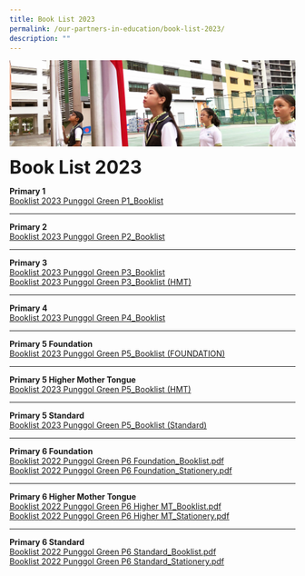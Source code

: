 ```yaml
---
title: Book List 2023
permalink: /our-partners-in-education/book-list-2023/
description: ""
---
```

![](/images/sub-banner.jpg)

**<font size=6>Book List 2023</font>**

**Primary 1**<br>
[Booklist 2023 Punggol Green P1_Booklist](/files/Partners%20in%20Education/Booklist%202023%20Punggol%20Green%20P1_Booklist.pdf)


---

**Primary 2** <BR>
[Booklist 2023 Punggol Green P2_Booklist](/files/Partners%20in%20Education/Booklist%202023%20Punggol%20Green%20P2_Booklist.pdf)


---

**Primary 3**<br>
[Booklist 2023 Punggol Green P3_Booklist ](/files/Partners%20in%20Education/Booklist%202023%20Punggol%20Green%20P3_Booklist%20(STANDARD).pdf)
<br>
[Booklist 2023 Punggol Green P3_Booklist (HMT)](/files/Partners%20in%20Education/Booklist%202023%20Punggol%20Green%20P3_Booklist%20(HMT).pdf)


---

**Primary 4**<br>
[Booklist 2023 Punggol Green P4_Booklist](/files/Partners%20in%20Education/Booklist%202023%20Punggol%20Green%20P4_Booklist.pdf)


---

**Primary 5 Foundation**<br>
[Booklist 2023 Punggol Green P5_Booklist (FOUNDATION)](/files/Partners%20in%20Education/Booklist%202023%20Punggol%20Green%20P5_Booklist%20(FOUNDATION).pdf)


---

**Primary 5 Higher Mother Tongue**<br>
[Booklist 2023 Punggol Green P5_Booklist (HMT)](/files/Partners%20in%20Education/Booklist%202023%20Punggol%20Green%20P5_Booklist%20(HMT).pdf)


---

**Primary 5 Standard**<br>
[Booklist 2023 Punggol Green P5_Booklist (Standard)](/files/Partners%20in%20Education/Booklist%202023%20Punggol%20Green%20P5_Booklist%20(STANDARD).pdf)


---

**Primary 6 Foundation**<br>
[Booklist 2022 Punggol Green P6 Foundation_Booklist.pdf](/files/Partners%20in%20Education/Booklist%202022%20Punggol%20Green%20P6%20Foundation_Booklist.pdf)<br>
[Booklist 2022 Punggol Green P6 Foundation_Stationery.pdf](/files/Partners%20in%20Education/Booklist%202022%20Punggol%20Green%20P6%20Foundation_Stationery.pdf)

---

**Primary 6 Higher Mother Tongue**<br>
[Booklist 2022 Punggol Green P6 Higher MT_Booklist.pdf](/files/Partners%20in%20Education/Booklist%202022%20Punggol%20Green%20P6%20Higher%20MT_Booklist.pdf)<br>
[Booklist 2022 Punggol Green P6 Higher MT_Stationery.pdf](/files/Partners%20in%20Education/Booklist%202022%20Punggol%20Green%20P6%20Higher%20MT_Stationery.pdf)

---

**Primary 6 Standard**<br>
[Booklist 2022 Punggol Green P6 Standard_Booklist.pdf](/files/Partners%20in%20Education/Booklist%202022%20Punggol%20Green%20P6%20Standard_Booklist.pdf)<br>
[Booklist 2022 Punggol Green P6 Standard_Stationery.pdf](/files/Partners%20in%20Education/Booklist%202022%20Punggol%20Green%20P6%20Standard_Stationery.pdf)